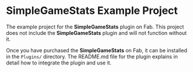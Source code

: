 # SimpleGameStats Example Project

The example project for the **SimpleGameStats** plugin on Fab. This project does not include the **SimpleGameStats** plugin and will not function without it.

Once you have purchased the **SimpleGameStats** on Fab, it can be installed in the `Plugins/` directory. The README.md file for the plugin explains in detail how to integrate the plugin and use it.